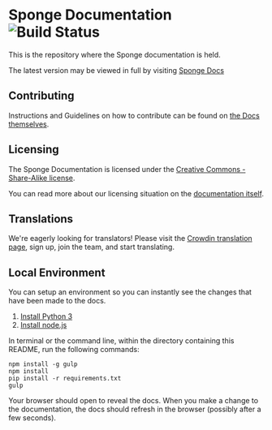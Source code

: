 # Sponge Documentation ![Build Status](https://github.com/spongepowered/spongedocs/actions/workflows/build.yml/badge.svg)

This is the repository where the Sponge documentation is held.


The latest version may be viewed in full by visiting [Sponge Docs](https://docs.spongepowered.org/)

## Contributing

Instructions and Guidelines on how to contribute can be found on [the Docs themselves](https://docs.spongepowered.org/stable/en/contributing/spongedocs.html).

## Licensing

The Sponge Documentation is licensed under the [Creative Commons - Share-Alike license](LICENSE.txt).

You can read more about our licensing situation on the [documentation itself](https://docs.spongepowered.org/stable/en/about/license.html).

## Translations

We're eagerly looking for translators! Please visit the [Crowdin translation page](https://translate.spongepowered.org), sign up, join the team, and start translating.

## Local Environment

You can setup an environment so you can instantly see the changes that have been made to the docs.

1. [Install Python 3](https://www.python.org)
2. [Install node.js](https://nodejs.org)

In terminal or the command line, within the directory containing this README, run the following commands:

	npm install -g gulp
	npm install
	pip install -r requirements.txt
	gulp

Your browser should open to reveal the docs. When you make a change to the documentation, the docs should refresh in the browser (possibly after a few seconds).
